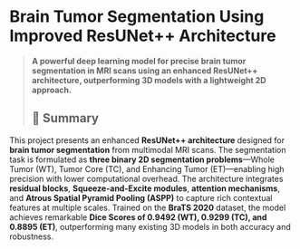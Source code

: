 # **Brain Tumor Segmentation Using Improved ResUNet++ Architecture**
>  **A powerful deep learning model for precise brain tumor segmentation in MRI scans using an enhanced ResUNet++ architecture, outperforming 3D models with a lightweight 2D approach.**
> ## 🧠 Summary

This project presents an enhanced **ResUNet++ architecture** designed for **brain tumor segmentation** from multimodal MRI scans. The segmentation task is formulated as **three binary 2D segmentation problems**—Whole Tumor (WT), Tumor Core (TC), and Enhancing Tumor (ET)—enabling high precision with lower computational overhead. The architecture integrates **residual blocks**, **Squeeze-and-Excite modules**, **attention mechanisms**, and **Atrous Spatial Pyramid Pooling (ASPP)** to capture rich contextual features at multiple scales. Trained on the **BraTS 2020** dataset, the model achieves remarkable **Dice Scores of 0.9492 (WT), 0.9299 (TC), and 0.8895 (ET)**, outperforming many existing 3D models in both accuracy and robustness.





